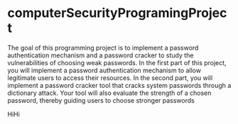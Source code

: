 # computerSecurityProgramingProject
The goal of this programming project is to implement a password authentication mechanism and a password cracker to study the vulnerabilities of choosing weak passwords. In the first part of this project, you will implement a password authentication mechanism to allow legitimate users to access their resources. In the second part, you will implement a password cracker tool that cracks system passwords through a dictionary attack. Your tool will also evaluate the strength of a chosen password, thereby guiding users to choose stronger passwords


HiHi